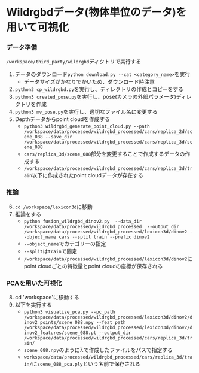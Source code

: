 # Wildrgbdデータ(物体単位のデータ)を用いて可視化

### データ準備
`/workspace/third_party/wildrgbd`ディクトリで実行する
1. データのダウンロード`python download.py --cat <category_name>`を実行
    - データサイズがかなりでかいため、ダウンロード時注意
2. `python3 cp_wildrgbd.py`を実行し、ディレクトリの作成とコピーをする
3. `python3 created_pose.py`を実行し、pose(カメラの外部パラメータ)ディレクトリを作成
4. `python3 mv_pose.py`を実行し、適切なファイル名に変更する
5. Depthデータからpoint cloudを作成する
    - `python3 wildrgbd_generate_point_cloud.py --path /workspace/data/processed/wildrgbd_processed/cars/replica_2d/scene_088 --save_dir /workspace/data/processed/wildrgbd_processed/cars/replica_3d/scene_088`
    - `cars/replica_3d/scene_088`部分を変更することで作成するデータの作成する
    -  `/workspace/data/processed/wildrgbd_processed/cars/replica_3d/train`以下に作成されたpoint cloudデータが存在する

### 推論
6. `cd /workspace/lexicon3d`に移動
7. 推論をする
    - `python fusion_wildrgbd_dinov2.py  --data_dir /workspace/data/processed/wildrgbd_processed  --output_dir  /workspace/data/processed/wildrgbd_processed/lexicon3d/dinov2 --object_name cars --split train --prefix dinov2`
    - `--object_name`でカテゴリーの指定
    - `--split`は`train`で固定
    - `/workspace/data/processed/wildrgbd_processed/lexicon3d/dinov2`にpoint cloudごとの特徴量とpoint cloudの座標が保存される

### PCAを用いた可視化
8. cd 'workspace'に移動する
9. 以下を実行する
    - `python3 visualize_pca.py --pc_path /workspace/data/processed/wildrgbd_processed/lexicon3d/dinov2/dinov2_points/scene_088.npy --feat_path /workspace/data/processed/wildrgbd_processed/lexicon3d/dinov2/dinov2_features/scene_088.pt --output_dir /workspace/data/processed/wildrgbd_processed/cars/replica_3d/train/`
    - `scene_088.npy`のように7.で作成したファイルをパスで指定する
    - `workspace/data/processed/wildrgbd_processed/cars/replica_3d/train/`に`scene_088_pca.ply`という名前で保存される





